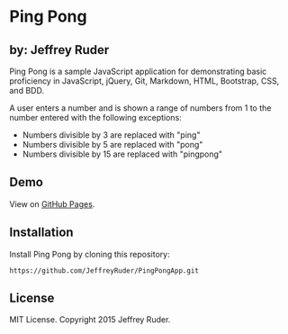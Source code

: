 # Ping Pong
## by: Jeffrey Ruder
Ping Pong is a sample JavaScript application for demonstrating basic proficiency in JavaScript, jQuery, Git, Markdown, HTML, Bootstrap, CSS, and BDD.

A user enters a number and is shown a range of numbers from 1 to the number entered with the following exceptions:

* Numbers divisible by 3 are replaced with "ping"
* Numbers divisible by 5 are replaced with "pong"
* Numbers divisible by 15 are replaced with "pingpong"

## Demo
View on [GitHub Pages](https://jeffreyruder.github.io/ping-pong-app/).

## Installation
Install Ping Pong by cloning this repository:
```
https://github.com/JeffreyRuder/PingPongApp.git
```
## License
MIT License. Copyright 2015 Jeffrey Ruder.
